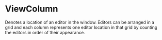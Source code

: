 # ViewColumn

Denotes a location of an editor in the window. Editors can be arranged in a grid and each column represents one editor location in that grid by counting the editors in order of their appearance.

